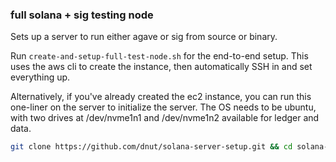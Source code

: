 
### full solana + sig testing node

Sets up a server to run either agave or sig from source or binary. 

Run `create-and-setup-full-test-node.sh` for the end-to-end setup. This uses the aws cli to create the instance, then automatically SSH in and set everything up.

Alternatively, if you've already created the ec2 instance, you can run this one-liner on the server to initialize the server. The OS needs to be ubuntu, with two drives at /dev/nvme1n1 and /dev/nvme1n2 available for ledger and data.

```bash
git clone https://github.com/dnut/solana-server-setup.git && cd solana-server-setup && ./setup-full-test-node.sh
```
